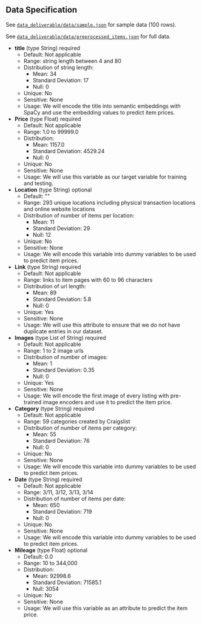 ## Data Specification

See [`data_deliverable/data/sample.json`](https://github.com/csci1951a-spring-2024/final-project-price-predictor/blob/main/data_deliverable/data/sample.json) for sample data (100 rows).

See [`data_deliverable/data/preprocessed_items.json`](https://github.com/csci1951a-spring-2024/final-project-price-predictor/blob/main/data_deliverable/data/preprocessed_items.json) for full data.

- **title** (type String) required
  - Default: Not applicable
  - Range: string length between 4 and 80
  - Distribution of string length:
    - Mean: 34
    - Standard Deviation: 17
    - Null: 0
  - Unique: No
  - Sensitive: None
  - Usage: We will encode the title into semantic embeddings with SpaCy and use the embedding values to predict item prices.
- **Price** (type Float) required
  - Default: Not applicable
  - Range: 1.0 to 99999.0
  - Distribution:
    - Mean: 1157.0
    - Standard Deviation: 4529.24
    - Null: 0
  - Unique: No
  - Sensitive: None
  - Usage: We will use this variable as our target variable for training and testing.
- **Location** (type String) optional
  - Default: ""
  - Range: 293 unique locations including physical transaction locations and online website locations
  - Distribution of number of items per location:
    - Mean: 11
    - Standard Deviation: 29
    - Null: 12
  - Unique: No
  - Sensitive: None
  - Usage: We will encode this variable into dummy variables to be used to predict item prices.
- **Link** (type String) required
  - Default: Not applicable
  - Range: links to item pages with 60 to 96 characters
  - Distribution of url length:
    - Mean: 89
    - Standard Deviation: 5.8
    - Null: 0
  - Unique: Yes
  - Sensitive: None
  - Usage: We will use this attribute to ensure that we do not have duplicate entries in our dataset.
- **Images** (type List of String) required
  - Default: Not applicable
  - Range: 1 to 2 image urls
  - Distribution of number of images:
    - Mean: 1
    - Standard Deviation: 0.35
    - Null: 0
  - Unique: Yes
  - Sensitive: None
  - Usage: We will encode the first image of every listing with pre-trained image encoders and use it to predict the item price.
- **Category** (type String) required
  - Default: Not applicable
  - Range: 59 categories created by Craigslist
  - Distribution of number of items per category:
    - Mean: 55
    - Standard Deviation: 76
    - Null: 0
  - Unique: No
  - Sensitive: None
  - Usage: We will encode this variable into dummy variables to be used to predict item prices.
- **Date** (type String) required
  - Default: Not applicable
  - Range: 3/11, 3/12, 3/13, 3/14
  - Distribution of number of items per date:
    - Mean: 650
    - Standard Deviation: 719
    - Null: 0
  - Unique: No
  - Sensitive: None
  - Usage: We will encode this variable into dummy variables to be used to predict item prices.
- **Mileage** (type Float) optional
  - Default: 0.0
  - Range: 10 to 344,000
  - Distribution:
    - Mean: 92998.6
    - Standard Deviation: 71585.1
    - Null: 3054
  - Unique: No
  - Sensitive: None
  - Usage: We will use this variable as an attribute to predict the item price.
